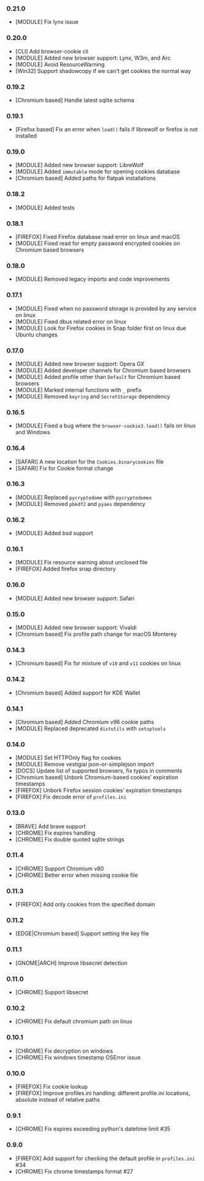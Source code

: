 ### 0.21.0
- [MODULE] Fix lynx issue
### 0.20.0
- [CLI] Add browser-cookie cli
- [MODULE] Added new browser support: Lynx, W3m, and Arc
- [MODULE] Avoid ResourceWarning
- [Win32] Support shadowcopy if we can't get cookies the normal way
### 0.19.2
- [Chromium based] Handle latest sqlite schema
### 0.19.1
- [Firefox based] Fix an error when `load()` fails if librewolf or firefox is not installed
### 0.19.0
- [MODULE] Added new browser support: LibreWolf
- [MODULE] Added `immutable` mode for opening cookies database
- [Chromium based] Added paths for flatpak installations
### 0.18.2
- [MODULE] Added tests
### 0.18.1
- [FIREFOX] Fixed Firefox database read error on linux and macOS
- [MODULE] Fixed read for empty password encrypted cookies on Chromium based browsers
### 0.18.0
- [MODULE] Removed legacy imports and code improvements
### 0.17.1
- [MODULE] Fixed when no password storage is provided by any service on linux
- [MODULE] Fixed dbus related error on linux
- [MODULE] Look for Firefox cookies in Snap folder first on linux due Ubuntu changes
### 0.17.0
- [MODULE] Added new browser support: Opera GX
- [MODULE] Added developer channels for Chromium based browsers
- [MODULE] Added profile other than `Default` for Chromium based browsers
- [MODULE] Marked internal functions with `_` prefix
- [MODULE] Removed `keyring` and `SecretStorage` dependency
### 0.16.5
- [MODULE] Fixed a bug where the `browser-cookie3.load()` fails on linux and Windows
### 0.16.4
- [SAFARI] A new location for the `Cookies.binarycookies` file
- [SAFARI] Fix for Cookie format change
### 0.16.3
- [MODULE] Replaced `pycryptodome` with `pycryptodomex`
- [MODULE] Removed `pbkdf2` and `pyaes` dependency
### 0.16.2
- [MODULE] Added bsd support
### 0.16.1
- [MODULE] Fix resource warning about unclosed file
- [FIREFOX] Added firefox snap directory
### 0.16.0
- [MODULE] Added new browser support: Safari
### 0.15.0
- [MODULE] Added new browser support: Vivaldi
- [Chromium based] Fix profile path change for macOS Monterey
### 0.14.3
- [Chromium based] Fix for mixture of `v10` and `v11` cookies on linux
### 0.14.2
- [Chromium based] Added support for KDE Wallet
### 0.14.1
- [Chromium based] Added Chromium v96 cookie paths
- [MODULE] Replaced deprecated `distutils` with `setuptools`
### 0.14.0
- [MODULE] Set HTTPOnly flag for cookies
- [MODULE] Remove vestigial json-or-simplejson import
- [DOCS] Update list of supported browsers, fix typos in comments
- [Chromium based] Unbork Chromium-based cookies’ expiration timestamps
- [FIREFOX] Unbork Firefox session cookies’ expiration timestamps
- [FIREFOX] Fix decode error of `profiles.ini`
### 0.13.0
- [BRAVE] Add brave support
- [CHROME] Fix expires handling
- [CHROME] Fix double quoted sqlite strings
### 0.11.4
- [CHROME] Support Chromium v80
- [CHROME] Better error when missing cookie file
### 0.11.3
- [FIREFOX] Add only cookies from the specified domain
### 0.11.2
- [EDGE|Chromium based] Support setting the key file 
### 0.11.1
- [GNOME|ARCH] Improve libsecret detection
### 0.11.0
- [CHROME] Support libsecret
### 0.10.2
- [CHROME] Fix default chromium path on linux
### 0.10.1
- [CHROME] Fix decryption on windows
- [CHROME] Fix windows timestamp OSError issue
### 0.10.0
- [FIREFOX] Fix cookie lookup
- [FIREFOX] Improve profiles.ini handling: different profile.ini locations, absolute instead of relative paths
### 0.9.1
- [CHROME] Fix expires exceeding python's datetime limit #35
### 0.9.0
- [FIREFOX] Add support for checking the default profile in `profiles.ini` #34
- [CHROME] Fix chrome timestamps format #27
